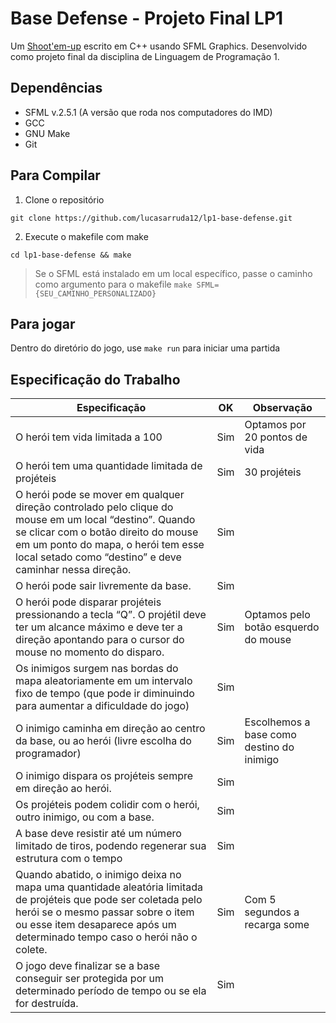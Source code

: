 # Base Defense - Projeto Final LP1

Um [Shoot'em-up](https://pt.wikipedia.org/wiki/Shoot_%27em_up) escrito em C++ usando SFML Graphics. Desenvolvido como projeto final da disciplina de Linguagem de Programação 1.

## Dependências
- SFML v.2.5.1 (A versão que roda nos computadores do IMD)
- GCC
- GNU Make
- Git

## Para Compilar

1. Clone o repositório
````
git clone https://github.com/lucasarruda12/lp1-base-defense.git
````

2. Execute o makefile com make
````
cd lp1-base-defense && make
````
> Se o SFML está instalado em um local específico, passe o caminho como argumento para o makefile `make SFML={SEU_CAMINHO_PERSONALIZADO}`


## Para jogar

Dentro do diretório do jogo, use `make run` para iniciar uma partida

## Especificação do Trabalho

| Especificação | OK | Observação |
| ------------- | -- | ---------- |
| O herói tem vida limitada a 100 | Sim | Optamos por 20 pontos de vida |
| O herói tem uma quantidade limitada de projéteis | Sim | 30 projéteis |
| O herói pode se mover em qualquer direção controlado pelo clique do mouse em um local “destino”. Quando se clicar com o botão direito do mouse em um ponto do mapa, o herói tem esse local setado como “destino” e deve caminhar nessa direção.  | Sim | |
|  O herói pode sair livremente da base. | Sim | |
| O herói pode disparar projéteis pressionando a tecla “Q”. O projétil deve ter um alcance máximo e deve ter a direção apontando para o cursor do mouse no momento do disparo. | Sim | Optamos pelo botão esquerdo do mouse |
|  Os inimigos surgem nas bordas do mapa aleatoriamente em um intervalo fixo de tempo (que pode ir diminuindo para aumentar a dificuldade do jogo) | Sim | |
| O inimigo caminha em direção ao centro da base, ou ao herói (livre escolha do programador) | Sim | Escolhemos a base como destino do inimigo |
| O inimigo dispara os projéteis sempre em direção ao herói. | Sim | |
| Os projéteis podem colidir com o herói, outro inimigo, ou com a base. | Sim | |
| A base deve resistir até um número limitado de tiros, podendo regenerar sua estrutura com o tempo | Sim | |
| Quando abatido, o inimigo deixa no mapa uma quantidade aleatória limitada de projéteis que pode ser coletada pelo herói se o mesmo passar sobre o item ou esse item desaparece após um determinado tempo caso o herói não o colete. | Sim | Com 5 segundos a recarga some |
| O jogo deve finalizar se a base conseguir ser protegida por um determinado período de tempo ou se ela for destruída. | Sim | |
